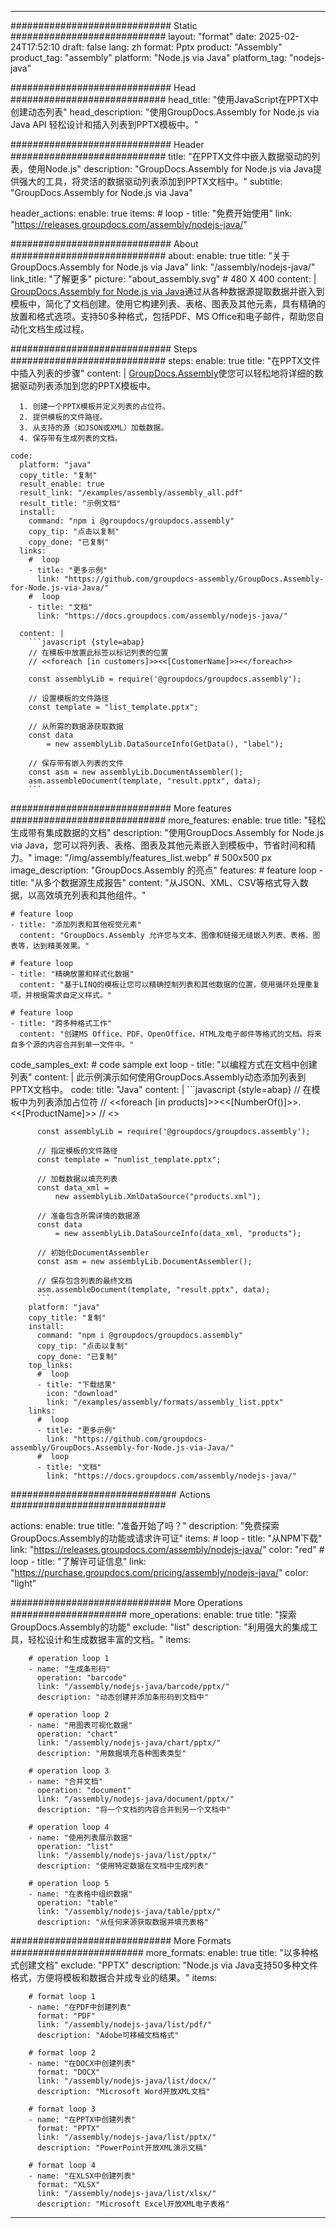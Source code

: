 



---
############################# Static ############################
layout: "format"
date:  2025-02-24T17:52:10
draft: false
lang: zh
format: Pptx
product: "Assembly"
product_tag: "assembly"
platform: "Node.js via Java"
platform_tag: "nodejs-java"

############################# Head ############################
head_title: "使用JavaScript在PPTX中创建动态列表"
head_description: "使用GroupDocs.Assembly for Node.js via Java API 轻松设计和插入列表到PPTX模板中。"

############################# Header ############################
title: "在PPTX文件中嵌入数据驱动的列表，使用Node.js" 
description: "GroupDocs.Assembly for Node.js via Java提供强大的工具，将灵活的数据驱动列表添加到PPTX文档中。"
subtitle: "GroupDocs.Assembly for Node.js via Java" 

header_actions:
  enable: true
  items:
    #  loop
    - title: "免费开始使用"
      link: "https://releases.groupdocs.com/assembly/nodejs-java/"
      
############################# About ############################
about:
    enable: true
    title: "关于GroupDocs.Assembly for Node.js via Java"
    link: "/assembly/nodejs-java/"
    link_title: "了解更多"
    picture: "about_assembly.svg" # 480 X 400
    content: |
       [GroupDocs.Assembly for Node.js via Java](/assembly/nodejs-java/)通过从各种数据源提取数据并嵌入到模板中，简化了文档创建。使用它构建列表、表格、图表及其他元素，具有精确的放置和格式选项。支持50多种格式，包括PDF、MS Office和电子邮件，帮助您自动化文档生成过程。

############################# Steps ############################
steps:
    enable: true
    title: "在PPTX文件中插入列表的步骤"
    content: |
      [GroupDocs.Assembly](/assembly/nodejs-java/)使您可以轻松地将详细的数据驱动列表添加到您的PPTX模板中。
      
      1. 创建一个PPTX模板并定义列表的占位符。
      2. 提供模板的文件路径。
      3. 从支持的源（如JSON或XML）加载数据。
      4. 保存带有生成列表的文档。
   
    code:
      platform: "java"
      copy_title: "复制"
      result_enable: true
      result_link: "/examples/assembly/assembly_all.pdf"
      result_title: "示例文档"
      install:
        command: "npm i @groupdocs/groupdocs.assembly"
        copy_tip: "点击以复制"
        copy_done: "已复制"
      links:
        #  loop
        - title: "更多示例"
          link: "https://github.com/groupdocs-assembly/GroupDocs.Assembly-for-Node.js-via-Java/"
        #  loop
        - title: "文档"
          link: "https://docs.groupdocs.com/assembly/nodejs-java/"
          
      content: |
        ```javascript {style=abap}
        // 在模板中放置此标签以标记列表的位置
        // <<foreach [in customers]>><<[CustomerName]>><</foreach>>
    
        const assemblyLib = require('@groupdocs/groupdocs.assembly');

        // 设置模板的文件路径
        const template = "list_template.pptx";

        // 从所需的数据源获取数据
        const data 
            = new assemblyLib.DataSourceInfo(GetData(), "label");

        // 保存带有嵌入列表的文件
        const asm = new assemblyLib.DocumentAssembler();
        asm.assembleDocument(template, "result.pptx", data);
        ```           

############################# More features ############################
more_features:
  enable: true
  title: "轻松生成带有集成数据的文档"
  description: "使用GroupDocs.Assembly for Node.js via Java，您可以将列表、表格、图表及其他元素嵌入到模板中，节省时间和精力。"
  image: "/img/assembly/features_list.webp" # 500x500 px
  image_description: "GroupDocs.Assembly 的亮点"
  features:
    # feature loop
    - title: "从多个数据源生成报告"
      content: "从JSON、XML、CSV等格式导入数据，以高效填充列表和其他组件。"

    # feature loop
    - title: "添加列表和其他视觉元素"
      content: "GroupDocs.Assembly 允许您与文本、图像和链接无缝嵌入列表、表格、图表等，达到精美效果。"

    # feature loop
    - title: "精确放置和样式化数据"
      content: "基于LINQ的模板让您可以精确控制列表和其他数据的位置，使用循环处理重复项，并根据需求自定义样式。"

    # feature loop
    - title: "跨多种格式工作"
      content: "创建MS Office、PDF、OpenOffice、HTML及电子邮件等格式的文档。将来自多个源的内容合并到单一文件中。"
      
  code_samples_ext:
    # code sample ext loop
    - title: "以编程方式在文档中创建列表"
      content: |
        此示例演示如何使用GroupDocs.Assembly动态添加列表到PPTX文档中。
      code:
        title: "Java"
        content: |
          ```javascript {style=abap}
          // 在模板中为列表添加占位符
          // <<foreach [in products]>><<[NumberOf()]>>. <<[ProductName]>>
          // <</foreach>>
          
          const assemblyLib = require('@groupdocs/groupdocs.assembly');

          // 指定模板的文件路径
          const template = "numlist_template.pptx";

          // 加载数据以填充列表
          const data_xml =
              new assemblyLib.XmlDataSource("products.xml");

          // 准备包含所需详情的数据源
          const data 
              = new assemblyLib.DataSourceInfo(data_xml, "products");

          // 初始化DocumentAssembler
          const asm = new assemblyLib.DocumentAssembler();

          // 保存包含列表的最终文档
          asm.assembleDocument(template, "result.pptx", data);
          ```
        platform: "java"
        copy_title: "复制"
        install:
          command: "npm i @groupdocs/groupdocs.assembly"
          copy_tip: "点击以复制"
          copy_done: "已复制"
        top_links:
          #  loop
          - title: "下载结果"
            icon: "download"
            link: "/examples/assembly/formats/assembly_list.pptx"
        links:
          #  loop
          - title: "更多示例"
            link: "https://github.com/groupdocs-assembly/GroupDocs.Assembly-for-Node.js-via-Java/"
          #  loop
          - title: "文档"
            link: "https://docs.groupdocs.com/assembly/nodejs-java/"
            

            


############################## Actions ############################

actions:
  enable: true
  title: "准备开始了吗？"
  description: "免费探索GroupDocs.Assembly的功能或请求许可证"
  items:
    #  loop
    - title: "从NPM下载"
      link: "https://releases.groupdocs.com/assembly/nodejs-java/"
      color: "red"
        #  loop
    - title: "了解许可证信息"
      link: "https://purchase.groupdocs.com/pricing/assembly/nodejs-java/"
      color: "light"


############################# More Operations #####################
more_operations:
    enable: true
    title: "探索GroupDocs.Assembly的功能"
    exclude: "list"
    description: "利用强大的集成工具，轻松设计和生成数据丰富的文档。"
    items: 
          
        # operation loop 1
        - name: "生成条形码"
          operation: "barcode"
          link: "/assembly/nodejs-java/barcode/pptx/"
          description: "动态创建并添加条形码到文档中"

        # operation loop 2
        - name: "用图表可视化数据"
          operation: "chart"
          link: "/assembly/nodejs-java/chart/pptx/"
          description: "用数据填充各种图表类型"

        # operation loop 3
        - name: "合并文档"
          operation: "document"
          link: "/assembly/nodejs-java/document/pptx/"
          description: "将一个文档的内容合并到另一个文档中"

        # operation loop 4
        - name: "使用列表展示数据"
          operation: "list"
          link: "/assembly/nodejs-java/list/pptx/"
          description: "使用特定数据在文档中生成列表"

        # operation loop 5
        - name: "在表格中组织数据"
          operation: "table"
          link: "/assembly/nodejs-java/table/pptx/"
          description: "从任何来源获取数据并填充表格"
         
          
############################# More Formats ########################
more_formats:
    enable: true
    title: "以多种格式创建文档"
    exclude: "PPTX"
    description: "Node.js via Java支持50多种文件格式，方便将模板和数据合并成专业的结果。"
    items: 
          
        # format loop 1
        - name: "在PDF中创建列表"
          format: "PDF"
          link: "/assembly/nodejs-java/list/pdf/"
          description: "Adobe可移植文档格式"
          
        # format loop 2
        - name: "在DOCX中创建列表"
          format: "DOCX"
          link: "/assembly/nodejs-java/list/docx/"
          description: "Microsoft Word开放XML文档"
          
        # format loop 3
        - name: "在PPTX中创建列表"
          format: "PPTX"
          link: "/assembly/nodejs-java/list/pptx/"
          description: "PowerPoint开放XML演示文稿"
          
        # format loop 4
        - name: "在XLSX中创建列表"
          format: "XLSX"
          link: "/assembly/nodejs-java/list/xlsx/"
          description: "Microsoft Excel开放XML电子表格"


          

---